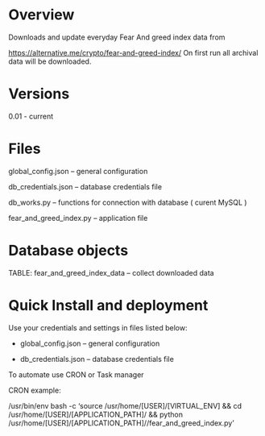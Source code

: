 # Overview
Downloads and update everyday Fear And greed index data from

https://alternative.me/crypto/fear-and-greed-index/
On first run all archival data will be downloaded.

# Versions

0.01 - current

# Files
global_config.json – general configuration

db_credentials.json – database credentials file

db_works.py – functions for connection with database ( curent MySQL )

fear_and_greed_index.py – application file

# Database objects
TABLE: fear_and_greed_index_data – collect downloaded data

# Quick Install and deployment

Use your credentials and settings in files listed below:

- global_config.json – general configuration

- db_credentials.json – database credentials file

To automate use CRON or Task manager

CRON example:

/usr/bin/env bash -c ‘source /usr/home/[USER]/[VIRTUAL_ENV] && cd /usr/home/[USER]/[APPLICATION_PATH]/ && python /usr/home/[USER]/[APPLICATION_PATH]//fear_and_greed_index.py’